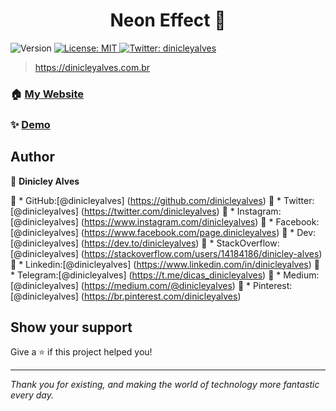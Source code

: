 <h1 align="center"> Neon Effect 👋</h1>
<p>
  <img alt="Version" src="https://img.shields.io/badge/version-1.0.0-blue.svg?cacheSeconds=2592000" />
  <a href="#" target="_blank">
    <img alt="License: MIT" src="https://img.shields.io/badge/License-MIT-yellow.svg" />
  </a>
  <a href="https://twitter.com/dinicleyalves" target="_blank">
    <img alt="Twitter: dinicleyalves" src="https://img.shields.io/twitter/follow/dinicleyalves.svg?style=social" />
  </a>
</p>

> https://dinicleyalves.com.br

### 🏠 [My Website](https://dinicleyalves.com.br/)

### ✨ [Demo](https://neoneffect.dinicleyalves.com.br)

## Author

👤 **Dinicley Alves**

🚀  * GitHub:[@dinicleyalves] (https://github.com/dinicleyalves) 
🚀  * Twitter:[@dinicleyalves] (https://twitter.com/dinicleyalves) 
🚀  * Instagram:[@dinicleyalves] (https://www.instagram.com/dinicleyalves) 
🚀  * Facebook: [@dinicleyalves] (https://www.facebook.com/page.dinicleyalves) 
🚀  * Dev: [@dinicleyalves] (https://dev.to/dinicleyalves) 
🚀  * StackOverflow:[@dinicleyalves] (https://stackoverflow.com/users/14184186/dinicley-alves) 
🚀  * Linkedin:[@dinicleyalves] (https://www.linkedin.com/in/dinicleyalves) 
🚀  * Telegram:[@dinicleyalves] (https://t.me/dicas_dinicleyalves) 
🚀  * Medium:[@dinicleyalves] (https://medium.com/@dinicleyalves) 
🚀  * Pinterest:[@dinicleyalves] (https://br.pinterest.com/dinicleyalves) 


## Show your support

Give a ⭐️ if this project helped you!

***
_Thank you for existing, and making the world of technology more fantastic every day._
